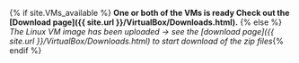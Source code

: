 {% if site.VMs_available %} **One or both of the VMs is ready  Check out the [Download page]({{ site.url }}/VirtualBox/Downloads.html).**
{% else %} *The Linux VM image has been uploaded → see the [download page]({{ site.url }}/VirtualBox/Downloads.html) to start download of the zip files*{% endif %}
